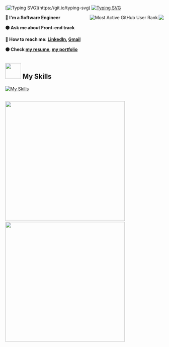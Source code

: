 [![Typing SVG](https://readme-typing-svg.herokuapp.com?font=Roboto&color=6622cc&size=35&width=500&lines=Hello+There+👋;Nice+to+meet+you...)](https://git.io/typing-svg)
[![Typing SVG](https://readme-typing-svg.herokuapp.com?font=Karla&size=30&duration=6000&pause=1000&color=6622cc&background=E4E4E400&center=true&width=435&lines=Hello+There+)](https://git.io/typing-svg)

<img src="https://komarev.com/ghpvc/?username=Bondok6" align="right"/><img src="https://enzjb729uoc89sx.m.pipedream.net" alt="Most Active GitHub User Rank" align="right"> 


**🔵 I'm a Software Engineer**   

**🟠 Ask me about Front-end track**

**🔵 How to reach me: [LinkedIn](https://www.linkedin.com/in/kyrillos-hany/), <a href="mailto:kyrilloshany99@gmail.com" target="_blanck"> Gmail </a>**

**🟠 Check [my resume](https://docs.google.com/document/d/1rkT_79Hb5qYM3IEzFmh1VZJxqEaDohz1gZBjnTkI1Jw/edit?usp=sharing), [my portfolio](https://kyrillos-portfolio.vercel.app/)**

<!-- **🟠 I’m currently code reviewer at** ![](https://img.shields.io/badge/Microverse-blueviolet) -->

## <img src="https://media.giphy.com/media/WUlplcMpOCEmTGBtBW/giphy.gif" width="50"> My Skills

[![My Skills](https://skillicons.dev/icons?i=javascript,html,css,bootstrap,webpack,regex,figma,vscode,idea,java,cpp,git,github)](https://skillicons.dev)

<br>

<div> 
  <img width="380" src="https://github-readme-stats.vercel.app/api?username=Bondok6&show_icons=true&theme=radical"/> &nbsp;
  <img width="380" src="http://github-readme-streak-stats.herokuapp.com?user=Bondok6&theme=radical&date_format=M%20j%5B%2C%20Y%5D"/>
</div>
